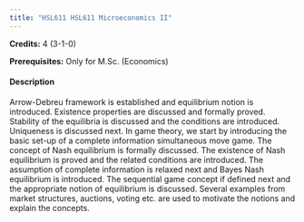 ```yaml
---
title: "HSL611 HSL611 Microeconomics II"
---
```

**Credits:** 4 (3-1-0)

**Prerequisites:** Only for M.Sc. (Economics)

#### Description
Arrow-Debreu framework is established and equilibrium notion is introduced. Existence properties are discussed and formally proved. Stability of the equilibria is discussed and the conditions are introduced. Uniqueness is discussed next. In game theory, we start by introducing the basic set-up of a complete information simultaneous move game. The concept of Nash equilibrium is formally discussed. The existence of Nash equilibrium is proved and the related conditions are introduced. The assumption of complete information is relaxed next and Bayes Nash equilibrium is introduced. The sequential game concept if defined next and the appropriate notion of equilibrium is discussed. Several examples from market structures, auctions, voting etc. are used to motivate the notions and explain the concepts.